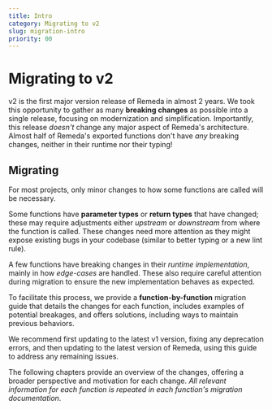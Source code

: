 ```yaml
---
title: Intro
category: Migrating to v2
slug: migration-intro
priority: 00
---
```


# Migrating to v2

v2 is the first major version release of Remeda in almost 2 years. We took this
opportunity to gather as many **breaking changes** as possible into a single
release, focusing on modernization and simplification. Importantly, this release
_doesn't_ change any major aspect of Remeda's architecture. Almost half of
Remeda's exported functions don't have _any_ breaking changes, neither in their
runtime nor their typing!

## Migrating

For most projects, only minor changes to how some functions are called will be
necessary.

Some functions have **parameter types** or **return types** that have changed;
these may require adjustments either _upstream_ or _downstream_ from where the
function is called. These changes need more attention as they might expose
existing bugs in your codebase (similar to better typing or a new lint rule).

A few functions have breaking changes in their _runtime implementation_, mainly
in how _edge-cases_ are handled. These also require careful attention during
migration to ensure the new implementation behaves as expected.

To facilitate this process, we provide a **function-by-function** migration
guide that details the changes for each function, includes examples of potential
breakages, and offers solutions, including ways to maintain previous behaviors.

We recommend first updating to the latest v1 version, fixing any deprecation
errors, and then updating to the latest version of Remeda, using this guide to
address any remaining issues.

The following chapters provide an overview of the changes, offering a broader
perspective and motivation for each change. _All relevant information for each
function is repeated in each function's migration documentation_.
